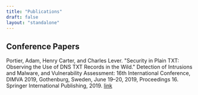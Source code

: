 ```yaml
---
title: "Publications"
draft: false
layout: "standalone"
---
```


## Conference Papers

Portier, Adam, Henry Carter, and Charles Lever. "Security in Plain TXT: Observing the Use of DNS TXT Records in the Wild." Detection of Intrusions and Malware, and Vulnerability Assessment: 16th International Conference, DIMVA 2019, Gothenburg, Sweden, June 19–20, 2019, Proceedings 16. Springer International Publishing, 2019. [link](https://link.springer.com/chapter/10.1007/978-3-030-22038-9_18)
